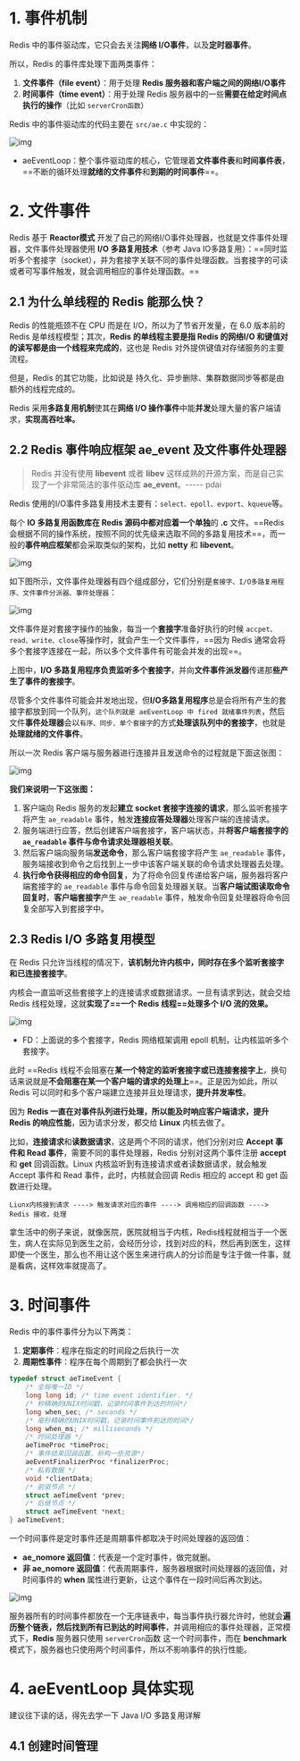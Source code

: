 # 1. 事件机制

Redis 中的事件驱动库，它只会去关注**网络 I/O事件**，以及**定时器事件**。

所以，Redis 的事件库处理下面两类事件：

1. **文件事件（file event）**：用于处理 **Redis 服务器和客户端之间的网络I/O事件**
2. **时间事件（time event）**：用于处理 Redis 服务器中的一些**需要在给定时间点执行的操作**（比如 `serverCron函数`）

Redis 中的事件驱动库的代码主要在 `src/ae.c` 中实现的：

![img](2021-12-20-Redis事件机制.assets/db-redis-event-1.png)

- aeEventLoop：整个事件驱动库的核心，它管理着**文件事件表**和**时间事件表**，==不断的循环处理**就绪的文件事件**和**到期的时间事件**==。



# 2. 文件事件

Redis 基于 **Reactor模式** 开发了自己的网络I/O事件处理器，也就是文件事件处理器，文件事件处理器使用 **I/O 多路复用技术**（参考 Java IO多路复用）：==同时监听多个套接字（socket），并为套接字关联不同的事件处理函数。当套接字的可读或者可写事件触发，就会调用相应的事件处理函数。==



## 2.1 为什么单线程的 Redis 能那么快？

Redis 的性能瓶颈不在 CPU 而是在 I/O，所以为了节省开发量，在 6.0 版本前的 Redis 是单线程模型；其次，**Redis 的单线程主要是指 Redis 的网络I/O 和键值对的读写都是由一个线程来完成的**，这也是 Redis 对外提供键值对存储服务的主要流程。

但是，Redis 的其它功能，比如说是 持久化、异步删除、集群数据同步等都是由额外的线程完成的。

Redis 采用**多路复用机制**使其在**网络 I/O 操作事件**中能**并发**处理大量的客户端请求，**实现高吞吐率。**



## 2.2 Redis 事件响应框架 ae_event 及文件事件处理器

> Redis 并没有使用 **libevent** 或者 **libev** 这样成熟的开源方案，而是自己实现了一个非常简洁的事件驱动库 **ae_event**。----- pdai

Redis 使用的I/O事件多路复用技术主要有：`select、epoll、evport、kqueue`等。

每个 **IO 多路复用函数库在 Redis 源码中都对应着一个单独**的 **.c** 文件。==Redis 会根据不同的操作系统，按照不同的优先级来选取不同的多路复用技术==，而一般的**事件响应框架**都会采取类似的架构，比如 **netty** 和 **libevent**。

![img](2021-12-20-Redis事件机制.assets/db-redis-event-2.png)

如下图所示，文件事件处理器有四个组成部分，它们分别是`套接字、I/O多路复用程序、文件事件分派器、事件处理器`：

![img](2021-12-20-Redis事件机制.assets/db-redis-event-3.png)

文件事件是对套接字操作的抽象，每当一个**套接字**准备好执行的时候 `accpet、read、write、close`等操作时，就会产生一个文件事件，==因为 Redis 通常会将多个套接字连接在一起，所以多个文件事件有可能会并发的出现==。

上图中，**I/O 多路复用程序负责监听多个套接字**，并向**文件事件派发器**传递那**些产生了事件的套接字**。

尽管多个文件事件可能会并发地出现，但**I/O多路复用程序**总是会将所有产生的套接字都放到同一个队列，`这个队列就是 aeEventLoop 中 fired 就绪事件列表`，然后文件**事件处理器**会以`有序、同步、单个套接字`的方式**处理该队列中的套接字**，也就是**处理就绪的文件事件**。

所以一次 Redis 客户端与服务器进行连接并且发送命令的过程就是下面这张图：

![img](2021-12-20-Redis事件机制.assets/db-redis-event-4.png)

**我们来说明一下这张图：**

1. 客户端向 Redis 服务的发起**建立 socket 套接字连接的请求**，那么监听套接字将产生 `ae_readable` 事件，触发**连接应答处理器**处理客户端的连接请求。
2. 服务端进行应答，然后创建客户端套接字，客户端状态，并**将客户端套接字的 `ae_readable` 事件与命令请求处理器相关联**。
3. 然后客户端向服务端**发送命令**，那么客户端套接字将产生 `ae_readable` 事件，服务端接收到命令之后找到上一步中该客户端关联的命令请求处理器去处理。
4. **执行命令获得相应的命令回复**，为了将命令回复传递给客户端，服务器将客户端套接字的 `ae_readable` 事件与命令回复处理器关联。当**客户端试图读取命令回复时**，**客户端套接字**产生 `ae_readable` 事件，触发命令回复处理器将命令回复全部写入到套接字中。



## 2.3 Redis I/O 多路复用模型

在 Redis 只允许当线程的情况下，**该机制允许内核中，同时存在多个监听套接字和已连接套接字**。

内核会一直监听这些套接字上的连接请求或数据请求。一旦有请求到达，就会交给 Redis 线程处理，这就**实现了==一个 Redis 线程==处理多个 I/O 流的效果。**

![img](2021-12-20-Redis事件机制.assets/db-redis-event-0.jpg)

- FD：上面说的多个套接字，Redis 网络框架调用 epoll 机制，让内核监听多个套接字。

此时 ==Redis 线程不会阻塞在**某一个特定的监听套接字或已连接套接字上**，换句话来说就是**不会阻塞在某一个客户端的请求的处理上**==。正是因为如此，所以 Redis 可以同时和多个客户端建立连接并且处理请求，**提升并发率性**。

因为 **Redis 一直在对事件队列进行处理，所以能及时响应客户端请求，提升 Redis 的响应性能**，因为请求分发，都交给 **Linux** 内核去做了。

比如，**连接请求**和**读数据请求**，这是两个不同的请求，他们分别对应 **Accept 事件和 Read 事件**，需要不同的事件处理器，Redis 分别对这两个事件注册 **accept** 和 **get** 回调函数。Linux 内核监听到有连接请求或者读数据请求，就会触发 Accept 事件和 Read 事件，此时，内核就会回调 Redis 相应的 accept 和 get 函数进行处理。

`Liunx内核接到请求 ----> 触发请求对应的事件 ----> 调用相应的回调函数 ----> Redis 接收，处理`

拿生活中的例子来说，就像医院，医院就相当于内核，Redis线程就相当于一个医生，病人在实际见到医生之前，会经历分诊，找到对应的科，然后再到医生，这样即使一个医生，那么也不用让这个医生来进行病人的分诊而是专注于做一件事，就是看病，这样效率就提高了。



# 3. 时间事件

Redis 中的事件事件分为以下两类：

1. **定期事件**：程序在指定的时间段之后执行一次
2. **周期性事件**：程序在每个周期到了都会执行一次

```c
typedef struct aeTimeEvent {
    /* 全局唯一ID */
    long long id; /* time event identifier. */
    /* 秒精确的UNIX时间戳，记录时间事件到达的时间*/
    long when_sec; /* seconds */
    /* 毫秒精确的UNIX时间戳，记录时间事件到达的时间*/
    long when_ms; /* milliseconds */
    /* 时间处理器 */
    aeTimeProc *timeProc;
    /* 事件结束回调函数，析构一些资源*/
    aeEventFinalizerProc *finalizerProc;
    /* 私有数据 */
    void *clientData;
    /* 前驱节点 */
    struct aeTimeEvent *prev;
    /* 后继节点 */
    struct aeTimeEvent *next;
} aeTimeEvent;
```

一个时间事件是定时事件还是周期事件都取决于时间处理器的返回值：

- **ae_nomore 返回值**：代表是一个定时事件，做完就删。
- **非 ae_nomore 返回值**：代表周期事件，服务器根据时间处理器的返回值，对时间事件的 **when** 属性进行更新，让这个事件在一段时间后再次到达。

![img](2021-12-20-Redis事件机制.assets/db-redis-event-5.png)

服务器所有的时间事件都放在一个无序链表中，每当事件执行器允许时，他就会**遍历整个链表，然后找到所有已到达的时间事件**，并调用相应的事件处理器，正常模式下，**Redis** 服务器只使用 `serverCron`函数 这一个时间事件，而在 **benchmark** 模式下，服务器也只使用两个时间事件，所以不影响事件的执行性能。 



# 4. aeEventLoop 具体实现

建议往下读的话，得先去学一下 Java I/O 多路复用详解



## 4.1 创建时间管理